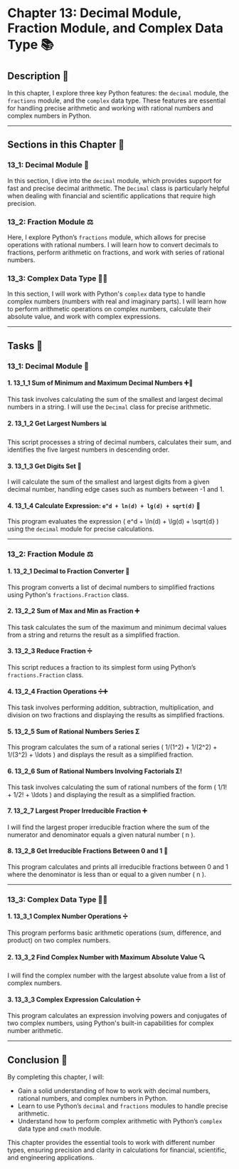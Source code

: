 # Chapter 13: Decimal Module, Fraction Module, and Complex Data Type 📚

## Description 📝

In this chapter, I explore three key Python features: the `decimal` module, the `fractions` module, and the `complex` data type. These features are essential for handling precise arithmetic and working with rational numbers and complex numbers in Python.

---

## Sections in this Chapter 📂

### 13_1: Decimal Module 🔢

In this section, I dive into the `decimal` module, which provides support for fast and precise decimal arithmetic. The `Decimal` class is particularly helpful when dealing with financial and scientific applications that require high precision.

### 13_2: Fraction Module ⚖️

Here, I explore Python’s `fractions` module, which allows for precise operations with rational numbers. I will learn how to convert decimals to fractions, perform arithmetic on fractions, and work with series of rational numbers.

### 13_3: Complex Data Type 🧑‍🔬

In this section, I will work with Python's `complex` data type to handle complex numbers (numbers with real and imaginary parts). I will learn how to perform arithmetic operations on complex numbers, calculate their absolute value, and work with complex expressions.

---

## Tasks 📜

### 13_1: Decimal Module 🔢

#### 1. 13_1_1 Sum of Minimum and Maximum Decimal Numbers ➕🔽

This task involves calculating the sum of the smallest and largest decimal numbers in a string. I will use the `Decimal` class for precise arithmetic.

#### 2. 13_1_2 Get Largest Numbers 📊

This script processes a string of decimal numbers, calculates their sum, and identifies the five largest numbers in descending order.

#### 3. 13_1_3 Get Digits Set 🔢

I will calculate the sum of the smallest and largest digits from a given decimal number, handling edge cases such as numbers between -1 and 1.

#### 4. 13_1_4 Calculate Expression: `e^d + ln(d) + lg(d) + sqrt(d)` 🧮

This program evaluates the expression \( e^d + \ln(d) + \lg(d) + \sqrt{d} \) using the `decimal` module for precise calculations.

---

### 13_2: Fraction Module ⚖️

#### 1. 13_2_1 Decimal to Fraction Converter 🔄

This program converts a list of decimal numbers to simplified fractions using Python's `fractions.Fraction` class.

#### 2. 13_2_2 Sum of Max and Min as Fraction ➕

This task calculates the sum of the maximum and minimum decimal values from a string and returns the result as a simplified fraction.

#### 3. 13_2_3 Reduce Fraction ➗

This script reduces a fraction to its simplest form using Python’s `fractions.Fraction` class.

#### 4. 13_2_4 Fraction Operations ➗➕

This task involves performing addition, subtraction, multiplication, and division on two fractions and displaying the results as simplified fractions.

#### 5. 13_2_5 Sum of Rational Numbers Series Σ

This program calculates the sum of a rational series \( 1/(1^2) + 1/(2^2) + 1/(3^2) + \ldots \) and displays the result as a simplified fraction.

#### 6. 13_2_6 Sum of Rational Numbers Involving Factorials Σ!

This task involves calculating the sum of rational numbers of the form \( 1/1! + 1/2! + \ldots \) and displaying the result as a simplified fraction.

#### 7. 13_2_7 Largest Proper Irreducible Fraction ➕

I will find the largest proper irreducible fraction where the sum of the numerator and denominator equals a given natural number \( n \).

#### 8. 13_2_8 Get Irreducible Fractions Between 0 and 1 🧮

This program calculates and prints all irreducible fractions between 0 and 1 where the denominator is less than or equal to a given number \( n \).

---

### 13_3: Complex Data Type 🧑‍🔬

#### 1. 13_3_1 Complex Number Operations ➗

This program performs basic arithmetic operations (sum, difference, and product) on two complex numbers.

#### 2. 13_3_2 Find Complex Number with Maximum Absolute Value 🔍

I will find the complex number with the largest absolute value from a list of complex numbers.

#### 3. 13_3_3 Complex Expression Calculation ➗

This program calculates an expression involving powers and conjugates of two complex numbers, using Python's built-in capabilities for complex number arithmetic.

---

## Conclusion 🚀

By completing this chapter, I will:

-   Gain a solid understanding of how to work with decimal numbers, rational numbers, and complex numbers in Python.
-   Learn to use Python’s `decimal` and `fractions` modules to handle precise arithmetic.
-   Understand how to perform complex arithmetic with Python’s `complex` data type and `cmath` module.

This chapter provides the essential tools to work with different number types, ensuring precision and clarity in calculations for financial, scientific, and engineering applications.
